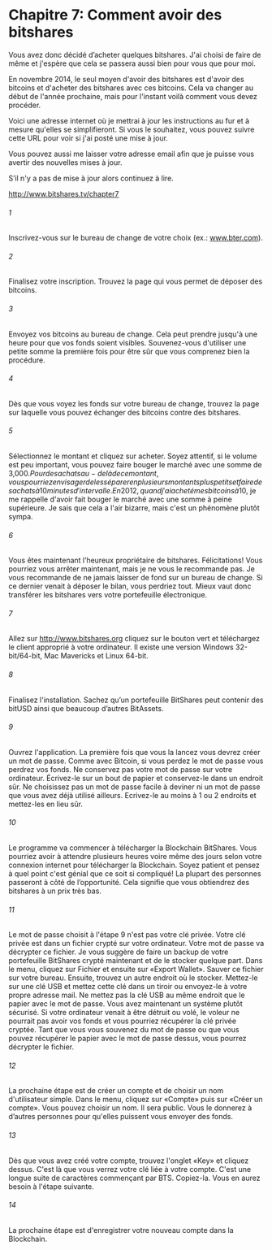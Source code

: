 # Chapitre 7: Comment avoir des bitshares

Vous avez donc décidé d’acheter quelques bitshares. J'ai choisi de faire de même et j'espère que cela se passera aussi bien pour vous que pour moi.

En novembre 2014, le seul moyen d'avoir des bitshares est d'avoir des bitcoins et d'acheter des bitshares avec ces bitcoins. Cela va changer au début de l'année prochaine, mais pour l'instant voilà comment vous devez procéder.

Voici une adresse internet où je mettrai à jour les instructions au fur et à mesure qu'elles se simplifieront. Si vous le souhaitez, vous pouvez suivre cette URL pour voir si j'ai posté une mise à jour.

Vous pouvez aussi me laisser votre adresse email afin que je puisse vous avertir des nouvelles mises à jour.

S’il n'y a pas de mise à jour alors continuez à lire.

http://www.bitshares.tv/chapter7

###### 1
Inscrivez-vous sur le bureau de change de votre choix (ex.: www.bter.com).
###### 2
Finalisez votre inscription. Trouvez la page qui vous permet de déposer des bitcoins.
###### 3
Envoyez vos bitcoins au bureau de change. Cela peut prendre jusqu'à une heure pour que vos fonds soient visibles. Souvenez-vous d'utiliser une petite somme la première fois pour être sûr que vous comprenez bien la procédure.
###### 4
Dès que vous voyez les fonds sur votre bureau de change, trouvez la page sur laquelle vous pouvez échanger des bitcoins contre des bitshares.
###### 5
Sélectionnez le montant et cliquez sur acheter. Soyez attentif, si le volume est peu important, vous pouvez faire bouger le marché avec une somme de 3,000$. Pour des achats au-delà de ce montant, vous pourriez envisager de les séparer en plusieurs montants plus petits et faire des achats à 10 minutes d'intervalle. En 2012, quand j'ai acheté mes bitcoins à 10$, je me rappelle d'avoir fait bouger le marché avec une somme à peine supérieure. Je sais que cela a l'air bizarre, mais c'est un phénomène plutôt sympa.
###### 6
Vous êtes maintenant l’heureux propriétaire de bitshares. Félicitations! Vous pourriez vous arrêter maintenant, mais je ne vous le recommande pas. Je vous recommande de ne jamais laisser de fond sur un bureau de change. Si ce dernier venait à déposer le bilan, vous perdriez tout. Mieux vaut donc transférer les bitshares vers votre portefeuille électronique.
###### 7
Allez sur http://www.bitshares.org cliquez sur le bouton vert et téléchargez le client approprié à votre ordinateur. Il existe une version Windows 32-bit/64-bit, Mac Mavericks et Linux 64-bit.
###### 8
Finalisez l'installation. Sachez qu’un portefeuille BitShares peut contenir des bitUSD ainsi que beaucoup d’autres BitAssets.
###### 9
Ouvrez l'application. La première fois que vous la lancez vous devrez créer un mot de passe. Comme avec Bitcoin, si vous perdez le mot de passe vous perdrez vos fonds. Ne conservez pas votre mot de passe sur votre ordinateur. Écrivez-le sur un bout de papier et conservez-le dans un endroit sûr. Ne choisissez pas un mot de passe facile à deviner ni un mot de passe que vous avez déjà utilisé ailleurs. Ecrivez-le au moins à 1 ou 2 endroits et mettez-les en lieu sûr.
###### 10
Le programme va commencer à télécharger la Blockchain BitShares. Vous pourriez avoir à attendre plusieurs heures voire même des jours selon votre connexion internet pour télécharger la Blockchain. Soyez patient et pensez à quel point c'est génial que ce soit si compliqué! La plupart des personnes passeront à côté de l’opportunité. Cela signifie que vous obtiendrez des bitshares à un prix très bas.
###### 11
Le mot de passe choisit à l'étape 9 n'est pas votre clé privée. Votre clé privée est dans un fichier crypté sur votre ordinateur. Votre mot de passe va décrypter ce fichier. Je vous suggère de faire un backup de votre portefeuille BitShares crypté maintenant et de le stocker quelque part. Dans le menu, cliquez sur Fichier et ensuite sur «Export Wallet». Sauver ce fichier sur votre bureau. Ensuite, trouvez un autre endroit où le stocker. Mettez-le sur une clé USB et mettez cette clé dans un tiroir ou envoyez-le à votre propre adresse mail. Ne mettez pas la clé USB au même endroit que le papier avec le mot de passe. Vous avez maintenant un système plutôt sécurisé. Si votre ordinateur venait à être détruit ou volé, le voleur ne pourrait pas avoir vos fonds et vous pourriez récupérer la clé privée cryptée. Tant que vous vous souvenez du mot de passe ou que vous pouvez récupérer le papier avec le mot de passe dessus, vous pourrez décrypter le fichier.
###### 12
La prochaine étape est de créer un compte et de choisir un nom d'utilisateur simple. Dans le menu, cliquez sur «Compte» puis sur «Créer un compte». Vous pouvez choisir un nom. Il sera public. Vous le donnerez à d’autres personnes pour qu'elles puissent vous envoyer des fonds.
###### 13
Dès que vous avez créé votre compte, trouvez l'onglet «Key» et cliquez dessus. C'est là que vous verrez votre clé liée à votre compte. C'est une longue suite de caractères commençant par BTS. Copiez-la. Vous en aurez besoin à l'étape suivante.
###### 14
La prochaine étape est d'enregistrer votre nouveau compte dans la Blockchain.
